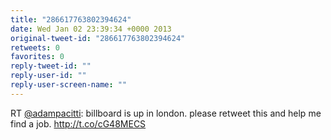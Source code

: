 ```yaml
---
title: "286617763802394624"
date: Wed Jan 02 23:39:34 +0000 2013
original-tweet-id: "286617763802394624"
retweets: 0
favorites: 0
reply-tweet-id: ""
reply-user-id: ""
reply-user-screen-name: ""
---
```

RT <a href="https://twitter.com/adampacitti">@adampacitti</a>: billboard is up in london. please retweet this and help me find a job. http://t.co/cG48MECS
